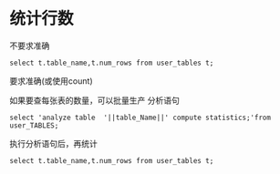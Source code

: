 # 统计行数

不要求准确

```纯文本
select t.table_name,t.num_rows from user_tables t;
```

要求准确(或使用count)

如果要查每张表的数量，可以批量生产 分析语句

```纯文本
select 'analyze table  '||table_Name||' compute statistics;'from user_TABLES;
```

执行分析语句后，再统计

```纯文本
select t.table_name,t.num_rows from user_tables t;
```
